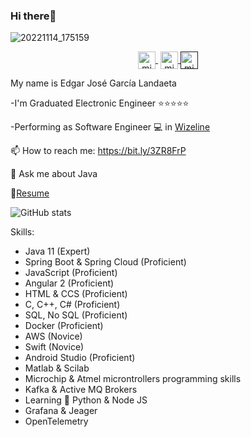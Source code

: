 ### Hi there👋
![20221114_175159](https://user-images.githubusercontent.com/54609461/214206159-80fbaef6-73db-48da-87d8-bdf35fcadcb7.jpg)
<p align="center">
  
   <a href="https://www.youtube.com/channel/UCRQmogD06nB3yxXnZEV2iIw" target="blank" style='margin-right:4px'>
    <img align="center" src="https://cdn.jsdelivr.net/npm/simple-icons@3.0.1/icons/youtube.svg" alt="midudev" height="28px" width="28px" />
  </a>
  <a href="https://instagram.com/edgar643" target="blank">
    <img align="center" src="https://cdn.jsdelivr.net/npm/simple-icons@3.0.1/icons/instagram.svg" alt="midu.dev" height="28px" width="28px" />
  </a>
  <a href="" target="blank">
    <img align="center" src="https://cdn.jsdelivr.net/npm/simple-icons@3.0.1/icons/twitter.svg" alt="midudev" height="28px" width="28px" />
  </a>
</p>
 My name is Edgar José García Landaeta
 
-I'm Graduated Electronic Engineer :star::star::star::star::star:

-Performing as Software Engineer :computer: in [Wizeline](https://www.wizeline.com/)

📫 How to reach me: https://bit.ly/3ZR8FrP

💬 Ask me about Java

📘[Resume](https://github.com/edgar643/edgar643/files/10486104/CV.Edgar.Garcia.ENG.pdf)

![GitHub stats](https://github-readme-stats.vercel.app/api?username=edgar643&show_icons=true&theme=dark)

Skills:
<br>
- Java 11 (Expert)
- Spring Boot & Spring Cloud (Proficient)
- JavaScript (Proficient)
- Angular 2 (Proficient)
- HTML & CCS (Proficient)
- C, C++, C# (Proficient)
- SQL, No SQL (Proficient)
- Docker (Proficient)
- AWS (Novice)
- Swift (Novice) 
- Android Studio (Proficient) 
- Matlab & Scilab
- Microchip & Atmel microntrollers programming skills
- Kafka & Active MQ Brokers
- Learning  :snake: Python & Node JS
- Grafana & Jeager 
- OpenTelemetry
<!--
**edgar643/edgar643** is a ✨ _special_ ✨ repository because its `README.md` (this file) appears on your GitHub profile.


-->

